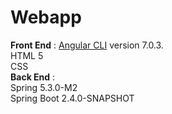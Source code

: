 # Webapp

**Front End** : 
    [Angular CLI](https://github.com/angular/angular-cli) version 7.0.3.  
    HTML 5  
    CSS  
**Back End** :  
    Spring 5.3.0-M2  
    Spring Boot 2.4.0-SNAPSHOT  
            
            
